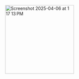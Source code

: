 <img width="221" alt="Screenshot 2025-04-06 at 1 17 13 PM" src="https://github.com/user-attachments/assets/1b2a40d3-b597-4dae-987a-4f5ee890f086" />
